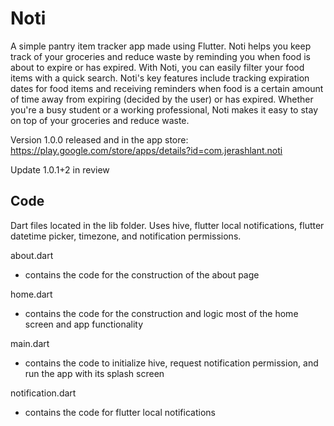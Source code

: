 # Noti

A simple pantry item tracker app made using Flutter. Noti helps you keep track of your groceries and reduce waste by reminding you when food is about to expire or has expired. With Noti, you can easily filter your food items with a quick search. Noti's key features include tracking expiration dates for food items and receiving reminders when food is a certain amount of time away from expiring (decided by the user) or has expired. Whether you're a busy student or a working professional, Noti makes it easy to stay on top of your groceries and reduce waste.

Version 1.0.0 released and in the app store: 
https://play.google.com/store/apps/details?id=com.jerashlant.noti

Update 1.0.1+2 in review

## Code
Dart files located in the lib folder. 
Uses hive, flutter local notifications, flutter datetime picker, timezone, and notification permissions.

about.dart
- contains the code for the construction of the about page

home.dart
- contains the code for the construction and logic most of the home screen and app functionality

main.dart
- contains the code to initialize hive, request notification permission, and run the app with its splash screen

notification.dart
- contains the code for flutter local notifications
